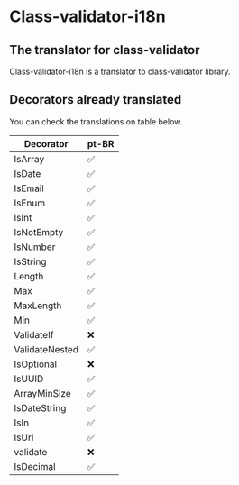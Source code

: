 # Class-validator-i18n

## The translator for class-validator

Class-validator-i18n is a translator to class-validator library.

## Decorators already translated

You can check the translations on table below.

| Decorator      | pt-BR              |
| -------------- | ------------------ |
| IsArray        | :white_check_mark: |
| IsDate         | :white_check_mark: |
| IsEmail        | :white_check_mark: |
| IsEnum         | :white_check_mark: |
| IsInt          | :white_check_mark: |
| IsNotEmpty     | :white_check_mark: |
| IsNumber       | :white_check_mark: |
| IsString       | :white_check_mark: |
| Length         | :white_check_mark: |
| Max            | :white_check_mark: |
| MaxLength      | :white_check_mark: |
| Min            | :white_check_mark: |
| ValidateIf     | :x:                |
| ValidateNested | :white_check_mark: |
| IsOptional     | :x:                |
| IsUUID         | :white_check_mark: |
| ArrayMinSize   | :white_check_mark: |
| IsDateString   | :white_check_mark: |
| IsIn           | :white_check_mark: |
| IsUrl          | :white_check_mark: |
| validate       | :x:                |
| IsDecimal      | :white_check_mark: |
